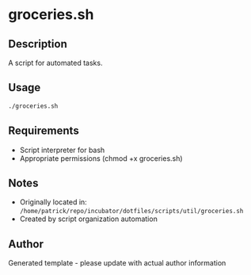 # groceries.sh

## Description
A script for automated tasks.

## Usage
```bash
./groceries.sh
```

## Requirements
- Script interpreter for bash
- Appropriate permissions (chmod +x groceries.sh)

## Notes
- Originally located in: `/home/patrick/repo/incubator/dotfiles/scripts/util/groceries.sh`
- Created by script organization automation

## Author
Generated template - please update with actual author information
